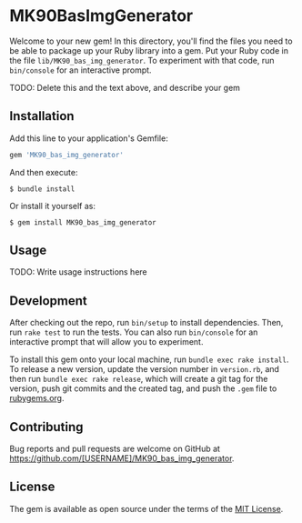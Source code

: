 # MK90BasImgGenerator

Welcome to your new gem! In this directory, you'll find the files you need to be able to package up your Ruby library into a gem. Put your Ruby code in the file `lib/MK90_bas_img_generator`. To experiment with that code, run `bin/console` for an interactive prompt.

TODO: Delete this and the text above, and describe your gem

## Installation

Add this line to your application's Gemfile:

```ruby
gem 'MK90_bas_img_generator'
```

And then execute:

    $ bundle install

Or install it yourself as:

    $ gem install MK90_bas_img_generator

## Usage

TODO: Write usage instructions here

## Development

After checking out the repo, run `bin/setup` to install dependencies. Then, run `rake test` to run the tests. You can also run `bin/console` for an interactive prompt that will allow you to experiment.

To install this gem onto your local machine, run `bundle exec rake install`. To release a new version, update the version number in `version.rb`, and then run `bundle exec rake release`, which will create a git tag for the version, push git commits and the created tag, and push the `.gem` file to [rubygems.org](https://rubygems.org).

## Contributing

Bug reports and pull requests are welcome on GitHub at https://github.com/[USERNAME]/MK90_bas_img_generator.

## License

The gem is available as open source under the terms of the [MIT License](https://opensource.org/licenses/MIT).

